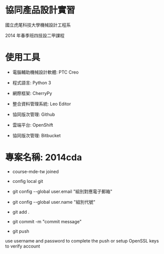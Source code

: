 # 協同產品設計實習

國立虎尾科技大學機械設計工程系

2014 年春季班四技設二甲課程

# 使用工具

* 電腦輔助機械設計軟體: PTC Creo

* 程式語言: Python 3

* 網際框架: CherryPy

* 整合資料管理系統: Leo Editor

* 協同版次管理: Github

* 雲端平台: OpenShift

* 協同版次管理: Bitbucket

# 專案名稱: 2014cda

* course-mde-tw joined

* config local git

* git config --global user.email "組別對應電子郵箱"

* git config --global user.name "組別代號"

* git add .

* git commit -m "commit message"

* git push

use username and password to complete the push or setup OpenSSL keys to verify account
